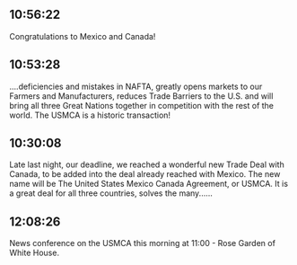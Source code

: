 ## 10:56:22
Congratulations to Mexico and Canada!
## 10:53:28
....deficiencies and mistakes in NAFTA, greatly opens markets to our Farmers and Manufacturers, reduces Trade Barriers to the U.S. and will bring all three Great Nations together in competition with the rest of the world. The USMCA is a historic transaction!
## 10:30:08
Late last night, our deadline, we reached a wonderful new Trade Deal with Canada, to be added into the deal already reached with Mexico. The new name will be The United States Mexico Canada Agreement, or USMCA. It is a great deal for all three countries, solves the many......
## 12:08:26
News conference on the USMCA this morning at 11:00 - Rose Garden of White House.
